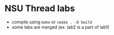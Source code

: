 # NSU Thread labs

* compile using `make` or `cmake . -D build`
* some labs are merged (ex. lab2 is a part of lab1)
